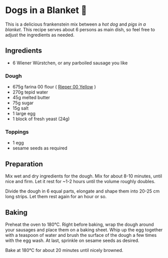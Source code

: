 # Dogs in a Blanket 🌭

This is a delicious frankenstein mix between a _hot dog_ and _pigs in a blanket_.
This recipe serves about 6 persons as main dish, so feel free to adjust the ingredients as needed.

## Ingredients
* 6 Wiener Würstchen, or any parboiled sausage you like

### Dough
* 675g farina 00 flour ( [Rieper 00 Yellow](https://www.rieper.com/de/haushaltsmehle/produkte/produkt-details.html?code=0015) )
* 270g tepid water
* 45g  melted butter
* 75g  sugar
* 15g  salt
* 1    large egg
* 1    block of fresh yeast (24g)

### Toppings
* 1 egg
* sesame seeds as required

## Preparation
Mix wet and dry ingredients for the dough. Mix for about 8-10 minutes, until nice and firm.
Let it rest for ~1-2 hours until the volume roughly doubles.

Divide the dough in 6 equal parts, elongate and shape them into 20-25 cm long strips.
Let them rest again for an hour or so.

## Baking
Preheat the oven to 180°C. Right before baking, wrap the dough around your sausages and place
them on a baking sheet. Whip up the egg together with a teaspoon of water and brush the surface
of the dough a few times with the egg wash. At last, sprinkle on sesame seeds as desired.

Bake at 180°C for about 20 minutes until nicely browned. 
